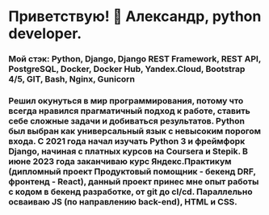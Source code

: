 # Приветствую! 👋 Александр, python developer.
### Мой стэк: Python, Django, Django REST Framework, REST API, PostgreSQL, Docker, Docker Hub, Yandex.Cloud, Bootstrap 4/5, GIT, Bash, Nginx, Gunicorn

### Решил окунуться в мир программирования, потому что всегда нравился прагматичный подход к работе, ставить себе сложные задачи и добиваться результатов. Python был выбран как универсальный язык с невысоким порогом входа. C 2021 года начал изучать Python 3 и фреймфорк Django, начиная с платных курсов на Coursera и Stepik. В июне 2023 года заканчиваю курс Яндекс.Практикум (дипломный проект Продуктовый помощник - бекенд DRF, фронтенд - React), данный проект принес мне опыт работы с кодом в бекенд разработке, от git до cl/cd. Параллельно осваиваю JS (по направлению back-end), HTML и CSS. 

<!--
**Brideshead/Brideshead** is a ✨ _special_ ✨ repository because its `README.md` (this file) appears on your GitHub profile.

Here are some ideas to get you started:

- 🔭 I’m currently working on ...
- 🌱 I’m currently learning ...
- 👯 I’m looking to collaborate on ...
- 🤔 I’m looking for help with ...
- 💬 Ask me about ...
- 📫 How to reach me: ...
- 😄 Pronouns: ...
- ⚡ Fun fact: ...
-->

